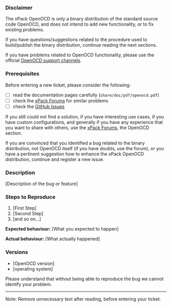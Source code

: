 ### Disclaimer

The xPack OpenOCD is only a binary distribution of the standard source code
OpenOCD, and does not intend to add new functionality, or to fix existing
problems.

If you have questions/suggestions related to the procedure used to
build/publish the binary distribution, continue reading the next sections.

If you have problems related to OpenOCD functionality, please use the
official [OpenOCD support channels](http://openocd.org/discussion/).

### Prerequisites

Before entering a new ticket, please consider the following:

- [ ] read the documentation pages carefully (`share/doc/pdf/openocd.pdf`)
- [ ] check the [xPack Forums](https://www.tapatalk.com/groups/xpack/) for similar problems
- [ ] check the [GitHub Issues](https://github.com/xpack-dev-tools/openocd-xpack/issues/)

If you still could not find a solution, if you have interesting use
cases, if you have custom configurations, and generally if you have
any experience that you want to share with others, use the
[xPack Forums](https://www.tapatalk.com/groups/xpack/), the OpenOCD section.

If you are convinced that you identified a bug related to the binary
distribution, not OpenOCD itself (if you have doubts, use the forum),
or you have a pertinent suggestion how to enhance the xPack OpenOCD
distribution, continue and register a new issue.

### Description

[Description of the bug or feature]

### Steps to Reproduce

1. [First Step]
2. [Second Step]
3. [and so on...]

**Expected behaviour:** [What you expected to happen]

**Actual behaviour:** [What actually happened]

### Versions

- [OpenOCD version]
- [operating system]

Please understand that without being able to reproduce the bug we cannot
identify your problem.

---

Note: Remove unnecessary text after reading, before entering your ticket.

